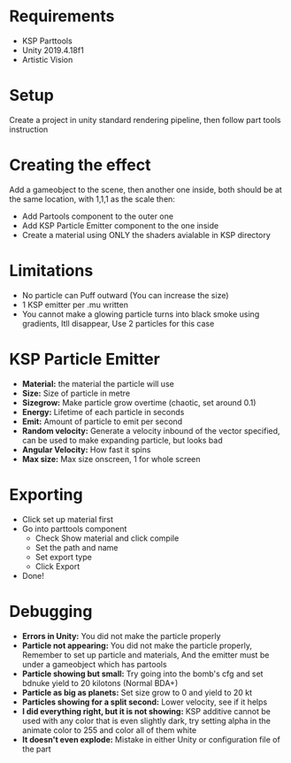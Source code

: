 # Requirements
* KSP Parttools
* Unity 2019.4.18f1
* Artistic Vision
# Setup
Create a project in unity standard rendering pipeline, then follow part tools instruction
# Creating the effect
Add a gameobject to the scene, then another one inside, both should be at the same location, with 1,1,1 as the scale
then:
* Add Partools component to the outer one
* Add KSP Particle Emitter component to the one inside
* Create a material using ONLY the shaders avialable in KSP directory
# Limitations
* No particle can Puff outward (You can increase the size)
* 1 KSP emitter per .mu written
* You cannot make a glowing particle turns into black smoke using gradients, Itll disappear, Use 2 particles for this case
# KSP Particle Emitter
* **Material:** the material the particle will use
* **Size:** Size of particle in metre
* **Sizegrow:** Make particle grow overtime (chaotic, set around 0.1)
* **Energy:** Lifetime of each particle in seconds
* **Emit:** Amount of particle to emit per second
* **Random velocity:** Generate a velocity inbound of the vector specified, can be used to make expanding particle, but looks bad
* **Angular Velocity:** How fast it spins
* **Max size:** Max size onscreen, 1 for whole screen
# Exporting
* Click set up material first
* Go into parttools component
  * Check Show material and click compile
  * Set the path and name
  * Set export type
  * Click Export
* Done!

# Debugging
* **Errors in Unity:** You did not make the particle properly
* **Particle not appearing:** You did not make the particle properly, Remember to set up particle and materials, And the emitter must be under a gameobject which has partools
* **Particle showing but small:** Try going into the bomb's cfg and set bdnuke yield to 20 kilotons (Normal BDA+)
* **Particle as big as planets:** Set size grow to 0 and yield to 20 kt
* **Particles showing for a split second:** Lower velocity, see if it helps
* **I did everything right, but it is not showing:** KSP additive cannot be used with any color that is even slightly dark, try setting alpha in the animate color to 255 and color all of them white
* **It doesn't even explode:** Mistake in either Unity or configuration file of the part

